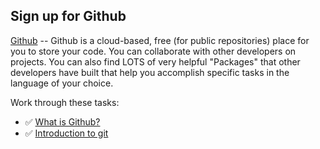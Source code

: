 ## Sign up for Github

[Github](https://github.com/) -- Github is a cloud-based, free (for public repositories) place for you to store your code. You can collaborate with other developers on projects. You can also find LOTS of very helpful "Packages" that other developers have built that help you accomplish specific tasks in the language of your choice.

Work through these tasks:
* :white_check_mark: [What is Github?](https://guides.github.com/activities/hello-world/)
* :white_check_mark: [Introduction to git](https://www.codecademy.com/learn/learn-git)

